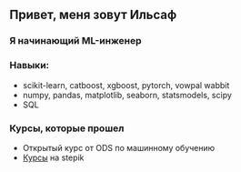 ## Привет, меня зовут Ильсаф
### Я начинающий ML-инженер

### Навыки:
- scikit-learn, catboost, xgboost, pytorch, vowpal wabbit
- numpy, pandas, matplotlib, seaborn, statsmodels, scipy
- SQL

### Курсы, которые прошел
- Открытый курс от ODS по машинному обучению
- [Курсы](https://stepik.org/users/439834358/profile) на stepik
